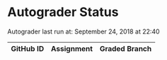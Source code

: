 # Autograder Status
Autograder last run at: September 24, 2018 at 22:40

| GitHub ID | Assignment | Graded Branch |
|-----------|------------|---------------|
